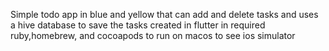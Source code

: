 Simple todo app in blue and yellow that can add and delete tasks and uses a hive database to save the tasks
created in flutter in required ruby,homebrew, and cocoapods to run on macos to see ios simulator 
